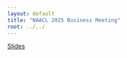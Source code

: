 ```yaml
---
layout: default
title: "NAACL 2025 Business Meeting"
root: ../../
---
```


[Slides](./NAACL_2025_Business_Meeting.pdf
)
